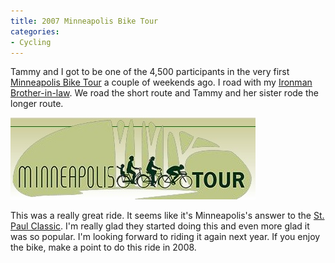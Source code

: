 ```yaml
---
title: 2007 Minneapolis Bike Tour
categories:
- Cycling
---
```


Tammy and I got to be one of the 4,500 participants in the very first [Minneapolis Bike Tour](http://www.minneapolisbiketour.com/) a couple of weekends ago. I road with my [Ironman Brother-in-law](http://iwilltri.com/2007/09/ironman-race-report/). We road the short route and Tammy and her sister rode the longer route.


[![minneapolisbiketour.jpg](/assets/posts/2007/minneapolisbiketour1.jpg)](http://www.minneapolisbiketour.com/)

This was a really great ride. It seems like it's Minneapolis's answer to the [St. Paul Classic](http://www.bikeclassic.org/). I'm really glad they started doing this and even more glad it was so popular. I'm looking forward to riding it again next year. If you enjoy the bike, make a point to do this ride in 2008.

